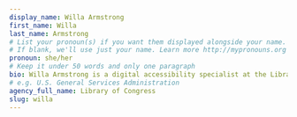 ```yaml
---
display_name: Willa Armstrong
first_name: Willa
last_name: Armstrong
# List your pronoun(s) if you want them displayed alongside your name.
# If blank, we'll use just your name. Learn more http://mypronouns.org
pronoun: she/her
# Keep it under 50 words and only one paragraph
bio: Willa Armstrong is a digital accessibility specialist at the Library of Congress. Trained as a librarian, she is dedicated to removing barriers and ensuring equal access to information for all. Previously, she worked in digital accessibility for the public library system in New York City.
# e.g. U.S. General Services Administration
agency_full_name: Library of Congress
slug: willa
---
```

